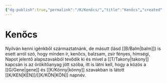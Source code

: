```yaml
---
{"dg-publish":true,"permalink":"/K/Kenőcs/","title":"Kenőcs","created":"2023-11-09T04:38","updated":"2024-10-25T22:20"}
---
```



# Kenőcs

Nyilván kenni igénkből származtatnánk, de másutt (lásd [[B/Balm\|balm]]) is esett arról szó, hogy minden ír, kenőcs, balzsam, zsír fényes, hímségi, Napot jelentő alapszavakból tevődik ki és mivel a [[T/Takony\|takony]] kapcsán is az örökítőanyag jött szóba, itt is látni kell, hogy a közös a [[G/Gene\|gene]] és [[K/Könny\|könny]] szavakban is látott [[K/KEN\|KEN]]/[[K/KÖN\|KÖN]] napnév.  
